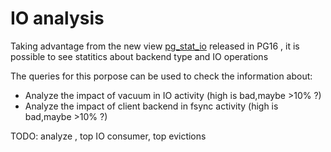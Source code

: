 # IO analysis

Taking advantage from the new view [pg_stat_io](https://www.postgresql.org/docs/devel/monitoring-stats.html#MONITORING-PG-STAT-IO-VIEW) released in PG16 , it is possible to see statitics about backend type and IO operations

The queries for this porpose can be used to check the information about:


* Analyze the impact of vacuum in IO activity (high is bad,maybe >10% ?)
* Analyze the impact of client backend in fsync activity (high is bad,maybe >10% ?)

TODO: analyze , top IO consumer, top evictions
